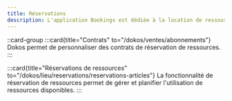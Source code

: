 ```yaml
---
title: Réservations 
description: L'application Bookings est dédiée à la location de ressources réservables et à la gestion de tiers lieux.
---
```



::card-group
  :::card{title="Contrats" to="/dokos/ventes/abonnements"}
  Dokos permet de personnaliser des contrats de réservation de ressources.
  :::

  :::card{title="Réservations de ressources" to="/dokos/lieu/reservations/reservations-articles"}
  La fonctionnalité de réservation de ressources permet de gérer et planifier l'utilisation de ressources disponibles.
  :::
